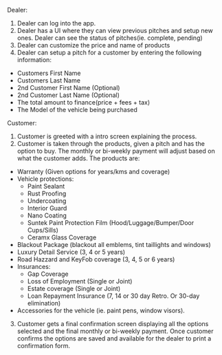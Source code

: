 Dealer:

1. Dealer can log into the app.
2. Dealer has a UI where they can view previous pitches and setup new ones. Dealer can see the status of pitches(ie. complete, pending)
3. Dealer can customize the price and name of products
4. Dealer can setup a pitch for a customer by entering the following information:

- Customers First Name
- Customers Last Name
- 2nd Customer First Name (Optional)
- 2nd Customer Last Name (Optional)
- The total amount to finance(price + fees + tax)
- The Model of the vehicle being purchased

Customer:

1. Customer is greeted with a intro screen explaining the process.
2. Customer is taken through the products, given a pitch and has the option to buy. The monthly or bi-weekly payment will adjust based on what the customer adds. The products are:

- Warranty (Given options for years/kms and coverage)
- Vehicle protections:
  - Paint Sealant
  - Rust Proofing
  - Undercoating
  - Interior Guard
  - Nano Coating
  - Suntek Paint Protection Film (Hood/Luggage/Bumper/Door Cups/Sills)
  - Ceramx Glass Coverage
- Blackout Package (blackout all emblems, tint taillights and windows)
- Luxury Detail Service (3, 4 or 5 years)
- Road Hazzard and KeyFob coverage (3, 4, 5 or 6 years)
- Insurances:
  - Gap Coverage
  - Loss of Employment (Single or Joint)
  - Estate coverage (Single or Joint)
  - Loan Repayment Insurance (7, 14 or 30 day Retro. Or 30-day elimination)
- Accessories for the vehicle (ie. paint pens, window visors).

3. Customer gets a final confirmation screen displaying all the options selected and the final monthly or bi-weekly payment. Once customer confirms the options are saved and available for the dealer to print a confirmation form.
